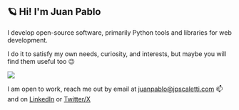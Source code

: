 ## 🪐 Hi! I'm Juan Pablo

I develop open-source software, primarily Python tools and libraries for web development.

I do it to satisfy my own needs, curiosity, and interests, but maybe you will
find them useful too 😉 

![](https://github-readme-stats.vercel.app/api/top-langs/?username=jpsca&layout=compact&theme=nightowl&hide=html,css,php&langs_count=6)

I am open to work, reach me out by email
at juanpablo@jpscaletti.com 📫
and on [LinkedIn](https://www.linkedin.com/in/jpscaletti/)
or [Twitter/X](https://x.com/jpscaletti)


